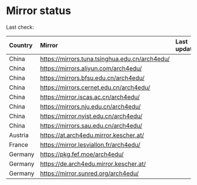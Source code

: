 <script src="./time.js"></script>
# Mirror status
Last check: <script type="text/javascript">localize(1716863574.482173);</script>

|Country|Mirror|Last update|
|:------|:-----|:----------|
|China|https://mirrors.tuna.tsinghua.edu.cn/arch4edu/|<script type="text/javascript">localize(1716834735);</script>|
|China|https://mirrors.aliyun.com/arch4edu/|<script type="text/javascript">localize(1716834735);</script>|
|China|https://mirrors.bfsu.edu.cn/arch4edu/|<script type="text/javascript">localize(1716834735);</script>|
|China|https://mirrors.cernet.edu.cn/arch4edu/|<script type="text/javascript">localize(1716834735);</script>|
|China|https://mirror.iscas.ac.cn/arch4edu/|<script type="text/javascript">localize(1716834735);</script>|
|China|https://mirrors.nju.edu.cn/arch4edu/|<script type="text/javascript">localize(1716748238);</script>|
|China|https://mirror.nyist.edu.cn/arch4edu/|<script type="text/javascript">localize(1716791779);</script>|
|China|https://mirrors.sau.edu.cn/arch4edu/|<script type="text/javascript">localize(1716834735);</script>|
|Austria|https://at.arch4edu.mirror.kescher.at/|<script type="text/javascript">localize(1716834735);</script>|
|France|https://mirror.lesviallon.fr/arch4edu/|<script type="text/javascript">localize(1716834735);</script>|
|Germany|https://pkg.fef.moe/arch4edu/|<script type="text/javascript">localize(1716834735);</script>|
|Germany|https://de.arch4edu.mirror.kescher.at/|<script type="text/javascript">localize(1716834735);</script>|
|Germany|https://mirror.sunred.org/arch4edu/|<script type="text/javascript">localize(1716834735);</script>|

<script src="./tablefilter/tablefilter.js"></script>
<script src="./table.js"></script>